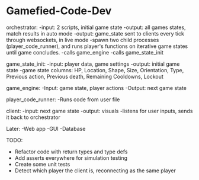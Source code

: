 # Gamefied-Code-Dev

orchestrator:
-input: 2 scripts, initial game state
-output: all games states, match results in auto mode
-output: game_state sent to clients every tick through websockets, in live mode
-spawn two child processes (player_code_runner), and runs player's functions on iterative game states until game concludes.
-calls game_engine
-calls game_state_init

game_state_init:
-input: player data, game settings
-output: initial game state
-game state columns: HP, Location, Shape, Size, Orientation, Type, Previous action, Previous death, Remaining Cooldowns, Lockout

game_engine:
-Input: game state, player actions
-Output: next game state

player_code_runner:
-Runs code from user file

client:
-input: next game state
-output: visuals
-listens for user inputs, sends it back to orchestrator

Later:
-Web app
-GUI
-Database

TODO:
- Refactor code with return types and type defs
- Add asserts everywhere for simulation testing
- Create some unit tests
- Detect which player the client is, reconnecting as the same player
